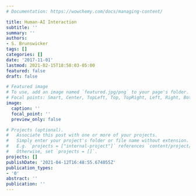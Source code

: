 ```yaml
---
# Documentation: https://wowchemy.com/docs/managing-content/

title: Human-AI Interaction
subtitle: ''
summary: ''
authors:
- S. Brunswicker
tags: []
categories: []
date: '2017-11-01'
lastmod: 2021-02-15T18:58:03-05:00
featured: false
draft: false

# Featured image
# To use, add an image named `featured.jpg/png` to your page's folder.
# Focal points: Smart, Center, TopLeft, Top, TopRight, Left, Right, BottomLeft, Bottom, BottomRight.
image:
  caption: ''
  focal_point: ''
  preview_only: false

# Projects (optional).
#   Associate this post with one or more of your projects.
#   Simply enter your project's folder or file name without extension.
#   E.g. `projects = ["internal-project"]` references `content/project/deep-learning/index.md`.
#   Otherwise, set `projects = []`.
projects: []
publishDate: '2021-04-12T16:48:55.674055Z'
publication_types:
- '0'
abstract: ''
publication: ''
---
```

